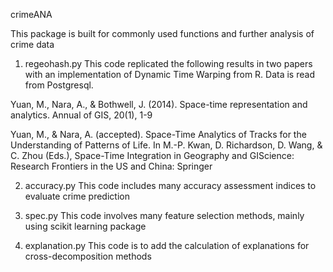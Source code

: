 crimeANA

This package is built for commonly used functions and further analysis of crime data

1. regeohash.py
This code replicated the following results in two papers with an implementation of Dynamic Time Warping from R. Data is read from Postgresql. 

Yuan, M., Nara, A., & Bothwell, J. (2014). Space-time representation and analytics. Annual of GIS, 20(1), 1-9

Yuan, M., & Nara, A. (accepted). Space-Time Analytics of Tracks for the Understanding of Patterns of Life. In M.-P. Kwan, D. Richardson, D. Wang, & C. Zhou (Eds.), Space-Time Integration in Geography and GIScience: Research Frontiers in the US and China: Springer

2. accuracy.py
This code includes many accuracy assessment indices to evaluate crime prediction

3. spec.py This code involves many feature selection methods, mainly using scikit learning package
4. explanation.py This code is to add the calculation of explanations for cross-decomposition methods
